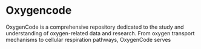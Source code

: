 # Oxygencode
OxygenCode is a comprehensive repository dedicated to the study and understanding of oxygen-related data and research. From oxygen transport mechanisms to cellular respiration pathways, OxygenCode serves
